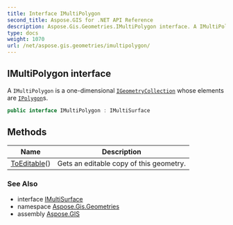 ```yaml
---
title: Interface IMultiPolygon
second_title: Aspose.GIS for .NET API Reference
description: Aspose.Gis.Geometries.IMultiPolygon interface. A IMultiPolygon is a onedimensional IGeometryCollection whose elements are IPolygons.
type: docs
weight: 1070
url: /net/aspose.gis.geometries/imultipolygon/
---
```

## IMultiPolygon interface

A `IMultiPolygon` is a one-dimensional [`IGeometryCollection`](../igeometrycollection/) whose elements are [`IPolygon`](../ipolygon/)s.

```csharp
public interface IMultiPolygon : IMultiSurface
```

## Methods

| Name | Description |
| --- | --- |
| [ToEditable](../../aspose.gis.geometries/imultipolygon/toeditable/)() | Gets an editable copy of this geometry. |

### See Also

* interface [IMultiSurface](../imultisurface/)
* namespace [Aspose.Gis.Geometries](../../aspose.gis.geometries/)
* assembly [Aspose.GIS](../../)


